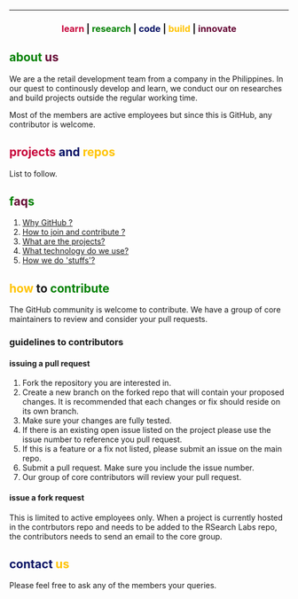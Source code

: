 <hr/>
<h3><center><span style="color:#C70039">learn</span> | <span style="color:green">research</span> | <span style="color:#041064">code</span> | <span style="color:#FFC300">build</span> | <span style="color:#640433">innovate</span> </center></h3>

## <span style="color:green">about</span> <span style="color:#640433">us</span>

We are a the retail development team from a company in the Philippines. In our quest to continously develop and learn, we conduct our on researches and build projects outside the regular working time. 

Most of the members are active employees but since this is GitHub, any contributor is welcome.

## <span style="color:#C70039">projects</span> <span style="color:#041064">and</span> <span style="color:#FFC300">repos</span>

List to follow.

## <span style="color:green">f</span><span style="color:#640433">aq</span><span style="color:green">s</span>
1. [Why GitHub ?](faqs/1-whygithub.md)
2. [How to join and contribute ?](faqs/2-getinvolved.md)
3. [What are the projects?](faqs/3-ourprojects.md)
4. [What technology do we use?](faqs/4-devsupport.md)
5. [How we do 'stuffs'?](faqs/5-ourworkflow.md)

## <span style="color:#FFC300">how</span> to <span style="color:green">contribute</span> 

The GitHub community is welcome to contribute. We have a group of core maintainers to review and consider your pull requests.

### guidelines to contributors

#### issuing a pull request
1. Fork the repository you are interested in.
2. Create a new branch on the forked repo that will contain your proposed changes. It is recommended that each changes or fix should reside on its own branch.
3. Make sure your changes are fully tested.
4. If there is an existing open issue listed on the project please use the issue number to reference you pull request.
5. If this is a feature or a fix not listed, please submit an issue on the main repo.
6. Submit a pull request. Make sure you include the issue number.
7. Our group of core contributors will review your pull request.

#### issue a fork request
This is limited to active employees only. When a project is currently hosted in the contrbutors repo and needs to be added to the RSearch Labs repo, the contributors needs to send an email to the core group.



## <span style="color:#041064">contact</span> <span style="color:#FFC300">us</span>
Please feel free to ask any of the members your queries.

